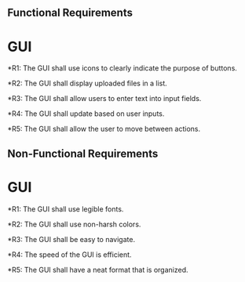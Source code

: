 
## Functional Requirements

# GUI 

*R1: The GUI shall use icons to clearly indicate the purpose of buttons.

*R2: The GUI shall display uploaded files in a list.

*R3: The GUI shall allow users to enter text into input fields.

*R4: The GUI shall update based on user inputs. 

*R5: The GUI shall allow the user to move between actions.

## Non-Functional Requirements

# GUI 

*R1: The GUI shall use legible fonts.

*R2: The GUI shall use non-harsh colors.

*R3: The GUI shall be easy to navigate.

*R4: The speed of the GUI is efficient. 

*R5: The GUI shall have a neat format that is organized. 
